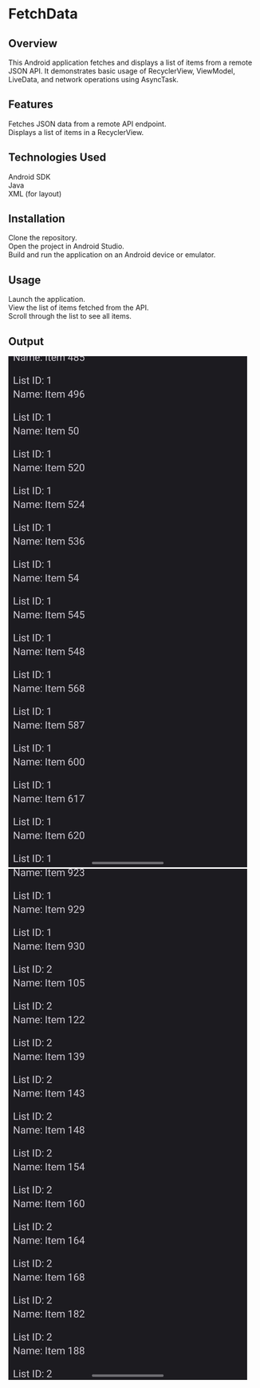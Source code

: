# FetchData

## Overview
This Android application fetches and displays a list of items from a remote JSON API. It demonstrates basic usage of RecyclerView, ViewModel, LiveData, and network operations using AsyncTask.

## Features
Fetches JSON data from a remote API endpoint. \
Displays a list of items in a RecyclerView.

## Technologies Used
Android SDK \
Java \
XML (for layout)

## Installation
Clone the repository. \
Open the project in Android Studio. \
Build and run the application on an Android device or emulator. 

## Usage
Launch the application. \
View the list of items fetched from the API. \
Scroll through the list to see all items. 

## Output
![Output1](Output1.jpeg) \
![Output2](Output2.jpeg)
